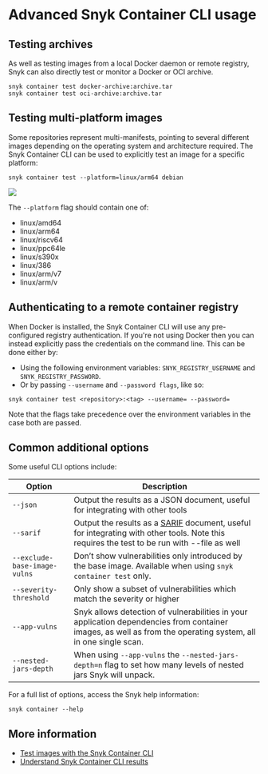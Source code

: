 # Advanced Snyk Container CLI usage

## Testing archives

As well as testing images from a local Docker daemon or remote registry, Snyk can also directly test or monitor a Docker or OCI archive.

```
snyk container test docker-archive:archive.tar
snyk container test oci-archive:archive.tar
```

## Testing multi-platform images

Some repositories represent multi-manifests, pointing to several different images depending on the operating system and architecture required. The Snyk Container CLI can be used to explicitly test an image for a specific platform:

```
snyk container test --platform=linux/arm64 debian
```

![](../../../.gitbook/assets/platform.png)

The `--platform` flag should contain one of:

* linux/amd64
* linux/arm64
* linux/riscv64
* linux/ppc64le
* linux/s390x
* linux/386
* linux/arm/v7
* linux/arm/v

## Authenticating to a remote container registry

When Docker is installed, the Snyk Container CLI will use any pre-configured registry authentication. If you're not using Docker then you can instead explicitly pass the credentials on the command line. This can be done either by:

* Using the following environment variables: `SNYK_REGISTRY_USERNAME` and `SNYK_REGISTRY_PASSWORD`.
* Or by passing `--username` and `--password flags`, like so:

```
snyk container test <repository>:<tag> --username= --password=
```

Note that the flags take precedence over the environment variables in the case both are passed.

## Common additional options

Some useful CLI options include:

| Option                       | Description                                                                                                                                                                                                       |
| ---------------------------- | ----------------------------------------------------------------------------------------------------------------------------------------------------------------------------------------------------------------- |
| `--json`                     | Output the results as a JSON document, useful for integrating with other tools                                                                                                                                    |
| `--sarif`                    | Output the results as a [SARIF](https://www.oasis-open.org/committees/tc\_home.php?wg\_abbrev=sarif) document, useful for integrating with other tools. Note this requires the test to be run with --file as well |
| `--exclude-base-image-vulns` | Don’t show vulnerabilities only introduced by the base image. Available when using `snyk container test` only.                                                                                                    |
| `--severity-threshold`       | Only show a subset of vulnerabilities which match the severity or higher                                                                                                                                          |
| `--app-vulns`                | Snyk allows detection of vulnerabilities in your application dependencies from container images, as well as from the operating system, all in one single scan.                                                    |
| `--nested-jars-depth`        | When using `--app-vulns` the `--nested-jars-depth=n` flag to set how many levels of nested jars Snyk will unpack.                                                                                                 |

For a full list of options, access the Snyk help information:

```
snyk container --help
```

## More information

* [Test images with the Snyk Container CLI](https://docs.snyk.io/snyk-container/snyk-cli-for-container-security)
* [Understand Snyk Container CLI results](https://docs.snyk.io/snyk-container/snyk-cli-for-container-security/understanding-snyk-container-cli-results)
